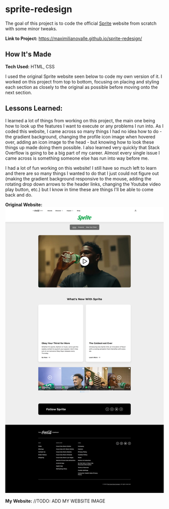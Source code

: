 # sprite-redesign
The goal of this project is to code the official [Sprite](https://www.coca-cola.com/us/en/brands/sprite) website from scratch with some minor tweaks.

**Link to Project:** https://maximilianovalle.github.io/sprite-redesign/

## How It's Made

**Tech Used:** HTML, CSS

I used the original Sprite website seen below to code my own version of it. I worked on this project from top to bottom, focusing on placing and styling each section as closely to the original as possible before moving onto the next section.

## Lessons Learned:

I learned a lot of things from working on this project, the main one being how to look up the features I want to execute or any problems I run into. As I coded this website, I came across so many things I had no idea how to do - the gradient background, changing the profile icon image when hovered over, adding an icon image to the head - but knowing how to look these things up made doing them possible. I also learned very quickly that Stack Overflow is going to be a big part of my career. Almost every single issue I came across is something someone else has run into way before me.

I had a lot of fun working on this website! I still have so much left to learn and there are so many things I wanted to do that I just could not figure out (making the gradient background responsive to the mouse, adding the rotating drop down arrows to the header links, changing the Youtube video play button, etc.) but I know in time these are things I'll be able to come back and do.

**Original Website:**
![Sprite website home page](references/og-website.png)

**My Website:** //TODO: ADD MY WEBSITE IMAGE